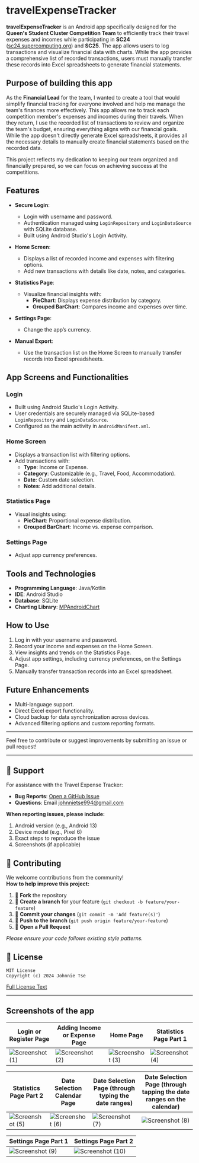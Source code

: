 # travelExpenseTracker

**travelExpenseTracker** is an Android app specifically designed for the **Queen's Student Cluster Competition Team** to efficiently track their travel expenses and incomes while participating in **SC24** ([sc24.supercomputing.org](https://sc24.supercomputing.org)) and **SC25**. The app allows users to log transactions and visualize financial data with charts. While the app provides a comprehensive list of recorded transactions, users must manually transfer these records into Excel spreadsheets to generate financial statements.

## Purpose of building this app
As the **Financial Lead** for the team, I wanted to create a tool that would simplify financial tracking for everyone involved and help me manage the team's finances more effectively. This app allows me to track each competition member's expenses and incomes during their travels. When they return, I use the recorded list of transactions to review and organize the team's budget, ensuring everything aligns with our financial goals. While the app doesn't directly generate Excel spreadsheets, it provides all the necessary details to manually create financial statements based on the recorded data.

This project reflects my dedication to keeping our team organized and financially prepared, so we can focus on achieving success at the competitions.

## Features

- **Secure Login**: 
  - Login with username and password.
  - Authentication managed using `LoginRepository` and `LoginDataSource` with SQLite database.
  - Built using Android Studio's Login Activity.

- **Home Screen**: 
  - Displays a list of recorded income and expenses with filtering options.
  - Add new transactions with details like date, notes, and categories.

- **Statistics Page**: 
  - Visualize financial insights with:
    - **PieChart**: Displays expense distribution by category.
    - **Grouped BarChart**: Compares income and expenses over time.

- **Settings Page**: 
  - Change the app’s currency.
 
- **Manual Export**: 
  - Use the transaction list on the Home Screen to manually transfer records into Excel spreadsheets.

## App Screens and Functionalities

### Login
- Built using Android Studio's Login Activity.
- User credentials are securely managed via SQLite-based `LoginRepository` and `LoginDataSource`.
- Configured as the main activity in `AndroidManifest.xml`.

### Home Screen
- Displays a transaction list with filtering options.
- Add transactions with:
  - **Type**: Income or Expense.
  - **Category**: Customizable (e.g., Travel, Food, Accommodation).
  - **Date**: Custom date selection.
  - **Notes**: Add additional details.

### Statistics Page
- Visual insights using:
  - **PieChart**: Proportional expense distribution.
  - **Grouped BarChart**: Income vs. expense comparison.

### Settings Page
- Adjust app currency preferences.

## Tools and Technologies
- **Programming Language**: Java/Kotlin
- **IDE**: Android Studio
- **Database**: SQLite
- **Charting Library**: [MPAndroidChart](https://github.com/PhilJay/MPAndroidChart)

## How to Use
1. Log in with your username and password.
2. Record your income and expenses on the Home Screen.
3. View insights and trends on the Statistics Page.
4. Adjust app settings, including currency preferences, on the Settings Page.
5. Manually transfer transaction records into an Excel spreadsheet.

## Future Enhancements
- Multi-language support.
- Direct Excel export functionality.
- Cloud backup for data synchronization across devices.
- Advanced filtering options and custom reporting formats.

---

Feel free to contribute or suggest improvements by submitting an issue or pull request!


---
## 💬 Support

For assistance with the Travel Expense Tracker:
- **Bug Reports**: [Open a GitHub Issue](https://github.com/your-repo/issues)
- **Questions**: Email [johnnietse994@gmail.com](mailto:johnnietse994@gmail.com)

**When reporting issues, please include:**
1. Android version (e.g., Android 13)
2. Device model (e.g., Pixel 6)
3. Exact steps to reproduce the issue
4. Screenshots (if applicable)

## 🤝 Contributing

We welcome contributions from the community!  
**How to help improve this project:**

1. 🍴 **Fork** the repository
2. 🌿 **Create a branch** for your feature (`git checkout -b feature/your-feature`)
3. 💾 **Commit your changes** (`git commit -m 'Add feature(s)'`)
4. 🚀 **Push to the branch** (`git push origin feature/your-feature`)
5. 🔄 **Open a Pull Request**

*Please ensure your code follows existing style patterns.*

## 📜 License 

```plaintext
MIT License
Copyright (c) 2024 Johnnie Tse
```
[Full License Text](LICENSE)

---


## Screenshots of the app
| Login or Register Page       | Adding Income or Expense Page      | Home Page | Statistics Page Part 1  |
|----------------|----------------|----------------|----------------|
![Screenshot (1)](https://github.com/user-attachments/assets/dd403aed-4882-486d-8da2-f95cf32678c7) | ![Screenshot (2)](https://github.com/user-attachments/assets/9c631cd4-e88f-4642-9e46-badc9a6784ac) | ![Screenshot (3)](https://github.com/user-attachments/assets/c3523e9b-7c2d-46cc-ad70-9b845a5e351e) | ![Screenshot (4)](https://github.com/user-attachments/assets/50af9ea4-3246-467a-83f1-abf8bae3710a)

| Statistics Page Part 2      | Date Selection Calendar Page      | Date Selection Page (through typing the date ranges)       | Date Selection Page (through tapping the date ranges on the calendar) |
|----------------|----------------|----------------|----------------|
![Screenshot (5)](https://github.com/user-attachments/assets/86e527b2-2483-48bd-8d8e-0a4df560bf5c) | ![Screenshot (6)](https://github.com/user-attachments/assets/36907229-52aa-4cf8-beb4-b1c7e6141bca) | ![Screenshot (7)](https://github.com/user-attachments/assets/ba4eb00d-6572-45a7-902a-5424fdafadad) | ![Screenshot (8)](https://github.com/user-attachments/assets/b976479a-e9a9-4563-a4a9-88ab59db5a68) 

| Settings Page Part 1      | Settings Page Part 2| 
|----------------|----------------|
![Screenshot (9)](https://github.com/user-attachments/assets/4619b53f-4f19-4035-ae1b-f11a5f126f88) | ![Screenshot (10)](https://github.com/user-attachments/assets/9b094578-ae66-4adf-8c47-700ea021198a)


